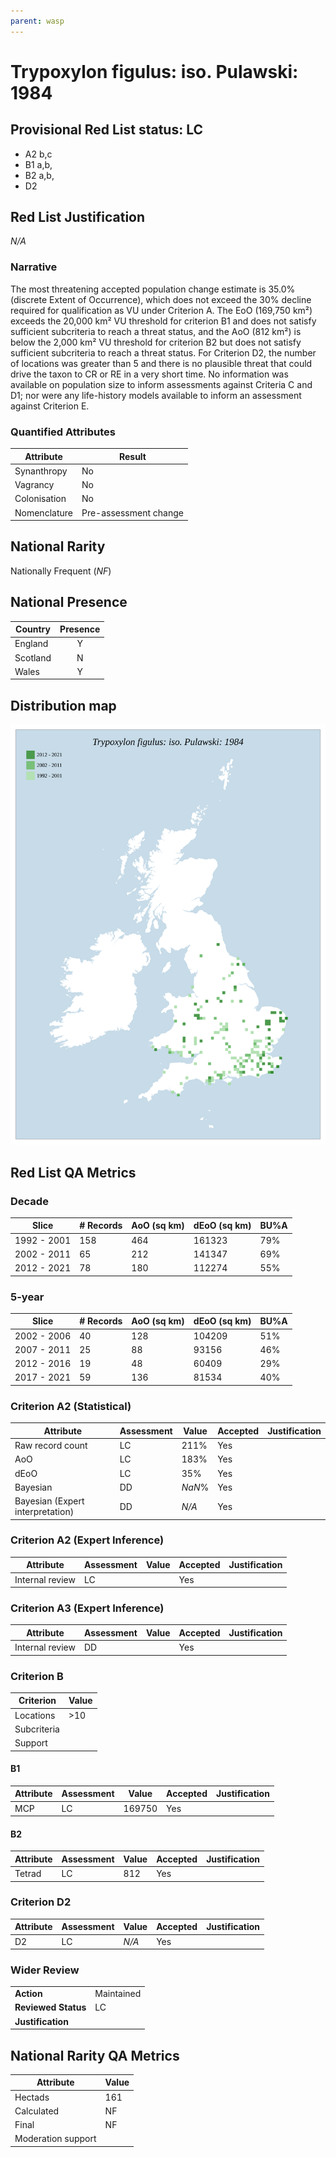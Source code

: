 ```yaml
---
parent: wasp
---
```


# Trypoxylon figulus: iso. Pulawski: 1984

## Provisional Red List status: LC
- A2 b,c
- B1 a,b, 
- B2 a,b, 
- D2

## Red List Justification
*N/A*
### Narrative


The most threatening accepted population change estimate is 35.0% (discrete Extent of Occurrence), which does not exceed the 30% decline required for qualification as VU under Criterion A. The EoO (169,750 km²) exceeds the 20,000 km² VU threshold for criterion B1 and does not satisfy sufficient subcriteria to reach a threat status, and the AoO (812 km²) is below the 2,000 km² VU threshold for criterion B2 but does not satisfy sufficient subcriteria to reach a threat status. For Criterion D2, the number of locations was greater than 5 and there is no plausible threat that could drive the taxon to CR or RE in a very short time. No information was available on population size to inform assessments against Criteria C and D1; nor were any life-history models available to inform an assessment against Criterion E.
### Quantified Attributes
|Attribute|Result|
|---|---|
|Synanthropy|No|
|Vagrancy|No|
|Colonisation|No|
|Nomenclature|Pre-assessment change|


## National Rarity
Nationally Frequent (*NF*)

## National Presence
|Country|Presence
|---|:-:|
|England|Y|
|Scotland|N|
|Wales|Y|


## Distribution map
![](../map/462.svg)

## Red List QA Metrics
### Decade
| Slice | # Records | AoO (sq km) | dEoO (sq km) |BU%A |
|---|---|---|---|---|
|1992 - 2001|158|464|161323|79%|
|2002 - 2011|65|212|141347|69%|
|2012 - 2021|78|180|112274|55%|
### 5-year
| Slice | # Records | AoO (sq km) | dEoO (sq km) |BU%A |
|---|---|---|---|---|
|2002 - 2006|40|128|104209|51%|
|2007 - 2011|25|88|93156|46%|
|2012 - 2016|19|48|60409|29%|
|2017 - 2021|59|136|81534|40%|
### Criterion A2 (Statistical)
|Attribute|Assessment|Value|Accepted|Justification
|---|---|---|---|---|
|Raw record count|LC|211%|Yes||
|AoO|LC|183%|Yes||
|dEoO|LC|35%|Yes||
|Bayesian|DD|*NaN*%|Yes||
|Bayesian (Expert interpretation)|DD|*N/A*|Yes||
### Criterion A2 (Expert Inference)
|Attribute|Assessment|Value|Accepted|Justification
|---|---|---|---|---|
|Internal review|LC||Yes||
### Criterion A3 (Expert Inference)
|Attribute|Assessment|Value|Accepted|Justification
|---|---|---|---|---|
|Internal review|DD||Yes||
### Criterion B
|Criterion| Value|
|---|---|
|Locations|>10|
|Subcriteria||
|Support||
#### B1
|Attribute|Assessment|Value|Accepted|Justification
|---|---|---|---|---|
|MCP|LC|169750|Yes||
#### B2
|Attribute|Assessment|Value|Accepted|Justification
|---|---|---|---|---|
|Tetrad|LC|812|Yes||
### Criterion D2
|Attribute|Assessment|Value|Accepted|Justification
|---|---|---|---|---|
|D2|LC|*N/A*|Yes||
### Wider Review
|  |  |
|---|---|
|**Action**|Maintained|
|**Reviewed Status**|LC|
|**Justification**||


## National Rarity QA Metrics
|Attribute|Value|
|---|---|
|Hectads|161|
|Calculated|NF|
|Final|NF|
|Moderation support||


